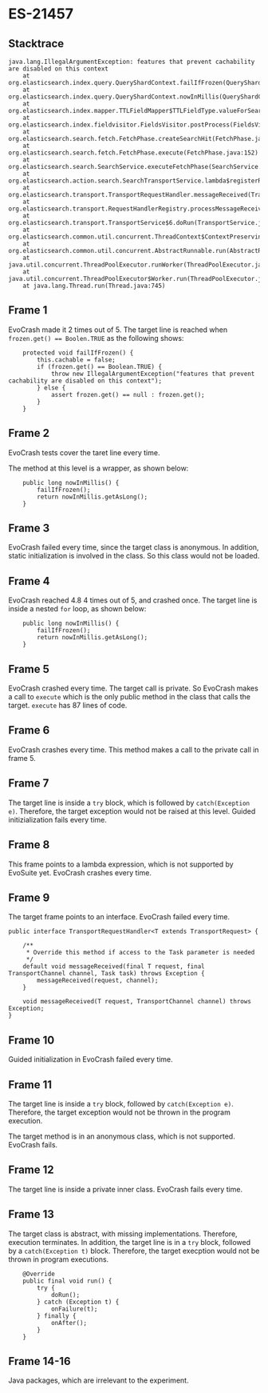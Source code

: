 # ES-21457

## Stacktrace

```
java.lang.IllegalArgumentException: features that prevent cachability are disabled on this context
    at org.elasticsearch.index.query.QueryShardContext.failIfFrozen(QueryShardContext.java:396)
    at org.elasticsearch.index.query.QueryShardContext.nowInMillis(QueryShardContext.java:278)
    at org.elasticsearch.index.mapper.TTLFieldMapper$TTLFieldType.valueForSearch(TTLFieldMapper.java:146)
    at org.elasticsearch.index.fieldvisitor.FieldsVisitor.postProcess(FieldsVisitor.java:93)
    at org.elasticsearch.search.fetch.FetchPhase.createSearchHit(FetchPhase.java:187)
    at org.elasticsearch.search.fetch.FetchPhase.execute(FetchPhase.java:152)
    at org.elasticsearch.search.SearchService.executeFetchPhase(SearchService.java:474)
    at org.elasticsearch.action.search.SearchTransportService.lambda$registerRequestHandler$684(SearchTransportService.java:311)
    at org.elasticsearch.transport.TransportRequestHandler.messageReceived(TransportRequestHandler.java:33)
    at org.elasticsearch.transport.RequestHandlerRegistry.processMessageReceived(RequestHandlerRegistry.java:69)
    at org.elasticsearch.transport.TransportService$6.doRun(TransportService.java:548)
    at org.elasticsearch.common.util.concurrent.ThreadContext$ContextPreservingAbstractRunnable.doRun(ThreadContext.java:520)
    at org.elasticsearch.common.util.concurrent.AbstractRunnable.run(AbstractRunnable.java:37)
    at java.util.concurrent.ThreadPoolExecutor.runWorker(ThreadPoolExecutor.java:1142)
    at java.util.concurrent.ThreadPoolExecutor$Worker.run(ThreadPoolExecutor.java:617)
    at java.lang.Thread.run(Thread.java:745)
```

## Frame 1
EvoCrash made it 2 times out of 5.
The target line is reached when `frozen.get() == Boolen.TRUE` as the following shows:

```
    protected void failIfFrozen() {
        this.cachable = false;
        if (frozen.get() == Boolean.TRUE) {
            throw new IllegalArgumentException("features that prevent cachability are disabled on this context");
        } else {
            assert frozen.get() == null : frozen.get();
        }
    }
```

## Frame 2
EvoCrash tests cover the taret line every time.

The method at this level is a wrapper, as shown below:
```
    public long nowInMillis() {
        failIfFrozen();
        return nowInMillis.getAsLong();
    }
```

## Frame 3
EvoCrash failed every time, since the target class is anonymous. In addition, static initialization is involved in the class. So this class would not be loaded.

## Frame 4
EvoCrash reached 4.8 4 times out of 5, and crashed once.
The target line is inside a nested `for` loop, as shown below:
```
    public long nowInMillis() {
        failIfFrozen();
        return nowInMillis.getAsLong();
    }
```

## Frame 5
EvoCrash crashed every time.
The target call is private. So EvoCrash makes a call to `execute` which is the only public method in the class that calls the target. `execute` has 87 lines of code.

## Frame 6
EvoCrash crashes every time. This method makes a call to the private call in frame 5.

## Frame 7
The target line is inside a `try` block, which is followed by `catch(Exception e)`. Therefore, the target exception would not be raised at this level. Guided initizialization fails every time.
## Frame 8
This frame points to a lambda expression, which is not supported by EvoSuite yet. EvoCrash crashes every time.
## Frame 9
The target frame points to an interface. EvoCrash failed every time.
```
public interface TransportRequestHandler<T extends TransportRequest> {

    /**
     * Override this method if access to the Task parameter is needed
     */
    default void messageReceived(final T request, final TransportChannel channel, Task task) throws Exception {
        messageReceived(request, channel);
    }

    void messageReceived(T request, TransportChannel channel) throws Exception;
}
```
## Frame 10
Guided initialization in EvoCrash failed every time.
## Frame 11
The target line is inside a `try` block, followed by `catch(Exception e)`. Therefore, the target exception would not be thrown in the program execution.

The target method is in an anonymous class, which is not supported. EvoCrash fails.

## Frame 12
The target line is inside a private inner class. EvoCrash fails every time.
## Frame 13
The target class is abstract, with missing implementations. Therefore, execution terminates.
In addition, the target line is in a `try` block, followed by a `catch(Exception t)` block. Therefore, the target execption would not be thrown in program executions.
```
    @Override
    public final void run() {
        try {
            doRun();
        } catch (Exception t) {
            onFailure(t);
        } finally {
            onAfter();
        }
    }
```
## Frame 14-16
Java packages, which are irrelevant to the experiment.